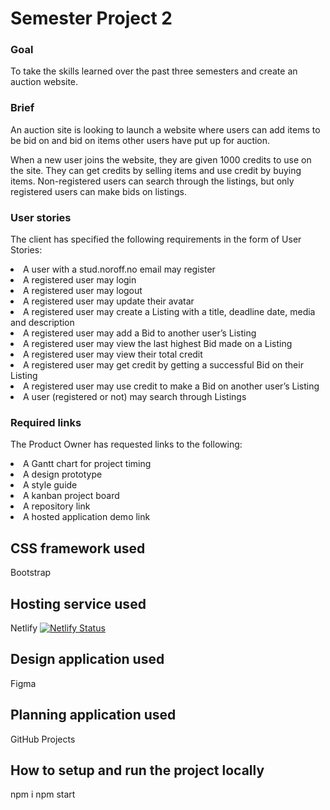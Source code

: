 # Semester Project 2
### Goal
To take the skills learned over the past three semesters and create an auction website.<br>

### Brief
An auction site is looking to launch a website where users can add items to be bid on and bid on items other users have put up for auction.<br>

When a new user joins the website, they are given 1000 credits to use on the site. They can get credits by selling items and use credit by buying items. Non-registered users can search through the listings, but only registered users can make bids on listings.<br>

### User stories
The client has specified the following requirements in the form of User Stories:<br>

<li>A user with a stud.noroff.no email may register</li>
<li>A registered user may login</li>
<li>A registered user may logout</li>
<li>A registered user may update their avatar</li>
<li>A registered user may create a Listing with a title, deadline date, media and description</li>
<li>A registered user may add a Bid to another user’s Listing</li>
<li>A registered user may view the last highest Bid made on a Listing</li>
<li>A registered user may view their total credit</li>
<li>A registered user may get credit by getting a successful Bid on their Listing</li>
<li>A registered user may use credit to make a Bid on another user’s Listing</li>
<li>A user (registered or not) may search through Listings</li>

### Required links
The Product Owner has requested links to the following:<br>

<li>A Gantt chart for project timing</li>
<li>A design prototype</li>
<li>A style guide<br>
<li>A kanban project board</li>
<li>A repository link<br>
<li>A hosted application demo link</li>

## CSS framework used
Bootstrap

## Hosting service used
Netlify [![Netlify Status](https://api.netlify.com/api/v1/badges/51df9a14-8462-4182-8908-b7456bbe618b/deploy-status)](https://app.netlify.com/sites/i-buy/deploys)

## Design application used
Figma

## Planning application used
GitHub Projects

## How to setup and run the project locally
npm i
npm start 
